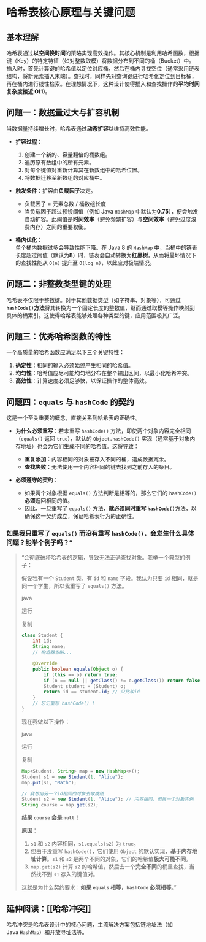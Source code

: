 # 哈希表核心原理与关键问题

## 基本理解

哈希表通过**以空间换时间**的策略实现高效操作。其核心机制是利用哈希函数，根据键（Key）的特定特征（如对整数取模）将数据分布到不同的桶（Bucket）中。插入时，首先计算键的哈希值以定位对应桶，然后在桶内寻找空位（通常采用链表结构，将新元素插入末端）。查找时，同样先对查询键进行哈希化定位到目标桶，再在桶内进行线性检索。在理想情况下，这种设计使得插入和查找操作的**平均时间复杂度接近 O(1)​**。

## 问题一：数据量过大与扩容机制

当数据量持续增长时，哈希表通过**动态扩容**以维持高效性能。

- ​**扩容过程**​：
    
    1. 创建一个新的、容量翻倍的桶数组。
    2. 遍历原有数组中的所有元素。
    3. 对每个键值对重新计算其在新数组中的哈希位置。
    4. 将数据迁移至新数组的对应桶中。
- ​**触发条件**​：扩容由**负载因子**决定。
    
    - 负载因子 = 元素总数 / 桶数组长度
    - 当负载因子超过预设阈值（例如 Java `HashMap` 中默认为 ​**0.75**），便会触发自动扩容。此阈值是**时间效率**​（避免频繁扩容）与**空间效率**​（避免过度浪费内存）之间的重要权衡。
- ​**桶内优化**​：  
    单个桶内数据过多会导致性能下降。在 Java 8 的 `HashMap` 中，当桶中的链表长度超过阈值（默认为 ​**8**）时，链表会自动转换为**红黑树**，从而将最坏情况下的查找性能从 `O(n)` 提升至 `O(log n)`，以此应对极端情况。
    

## 问题二：非整数类型键的处理

哈希表不仅限于整数键。对于其他数据类型（如字符串、对象等），可通过 ​**`hashCode()`方法**将其转换为一个固定长度的整数值，继而通过取模等操作映射到具体的桶索引。这使得哈希表能够处理各种类型的键，应用范围极其广泛。

## 问题三：优秀哈希函数的特性

一个高质量的哈希函数应满足以下三个关键特性：

1. ​**确定性**​：相同的输入必须始终产生相同的哈希值。
2. ​**均匀性**​：哈希值应尽可能均匀地分布在整个输出区间，以最小化哈希冲突。
3. ​**高效性**​：计算速度必须足够快，以保证操作的整体高效。

## 问题四：`equals` 与 `hashCode` 的契约

这是一个至关重要的概念，直接关系到哈希表的正确性。

- ​**为什么必须重写**​：若未重写 `hashCode()` 方法，即使两个对象内容完全相同（`equals()` 返回 `true`），默认的 `Object.hashCode()` 实现（通常基于对象内存地址）也会为它们生成不同的哈希值。这将导致：
    
    - ​**重复添加**​：内容相同的对象被存入不同的桶，造成数据冗余。
    - ​**查找失败**​：无法使用一个内容相同的键去找到之前存入的条目。
- ​**必须遵守的契约**​：
    
    - 如果两个对象根据 `equals()` 方法判断是相等的，那么它们的 `hashCode()`**必须**返回相同的值。
    - 因此，一旦重写了 `equals()` 方法，​**就必须同时重写 `hashCode()`**​ 方法，以确保这一契约成立，保证哈希表行为的正确性。
### 如果我只重写了 `equals()` 而没有重写 `hashCode()`，会发生什么具体问题？能举个例子吗？”​​


> “会彻底破坏哈希表的逻辑，导致无法正确查找对象。我举一个典型的例子：
> 
> 假设我有一个 `Student` 类，有 `id` 和 `name` 字段。我认为只要 `id` 相同，就是同一个学生，所以我重写了 `equals()` 方法。
> 
> java
> 
> 运行
> 
> 复制
> 
> ```java
> class Student {
>     int id;
>     String name;
>     // 构造器省略...
> 
>     @Override
>     public boolean equals(Object o) {
>         if (this == o) return true;
>         if (o == null || getClass() != o.getClass()) return false;
>         Student student = (Student) o;
>         return id == student.id; // 只比较id
>     }
>     // 忘记重写 hashCode() !
> }
> ```
> 
> 现在我做以下操作：
> 
> java
> 
> 运行
> 
> 复制
> 
> ```java
> Map<Student, String> map = new HashMap<>();
> Student s1 = new Student(1, "Alice");
> map.put(s1, "Math");
> 
> // 我想用另一个id相同的对象去取成绩
> Student s2 = new Student(1, "Alice"); // 内容相同，但另一个对象实例
> String course = map.get(s2);
> ```
> 
> ​**结果 `course` 会是 `null`！​**​
> 
> ​**原因**​：
> 
> 1. `s1` 和 `s2` 内容相同，`s1.equals(s2)` 为 `true`。
> 2. 但由于没重写 `hashCode()`，它们使用 `Object` 的默认实现，​**基于内存地址计算**。`s1` 和 `s2` 是两个不同的对象，它们的哈希值**极大可能不同**。
> 3. `map.get(s2)` 计算 `s2` 的哈希值，然后去一个**完全不同**的桶里查找，当然找不到 `s1` 存入的键值对。
> 
> 这就是为什么契约要求：​**如果 `equals` 相等，`hashCode` 必须相等**。”

## 延伸阅读：[[哈希冲突]]

哈希冲突是哈希表设计中的核心问题，主流解决方案包括链地址法（如 Java `HashMap`）和开放寻址法等。
